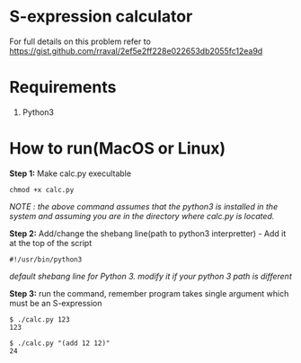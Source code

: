 S-expression calculator
=======================
For full details on this problem refer to https://gist.github.com/rraval/2ef5e2ff228e022653db2055fc12ea9d


Requirements
=======================
1. Python3

How to run(MacOS or Linux)
=======================

**Step 1:** Make calc.py execultable

```
chmod +x calc.py
```

*NOTE : the above command assumes that the python3 is installed in the system and assuming you are in the directory where calc.py is located.*

**Step 2:** Add/change the shebang line(path to python3 interpretter) - Add it at the top of the script

```
#!/usr/bin/python3
```
*default shebang line for Python 3. modify it if your python 3 path is different* 

**Step 3:** run the command, remember program takes single argument which must be an S-expression

```
$ ./calc.py 123
123

$ ./calc.py "(add 12 12)"
24
```

